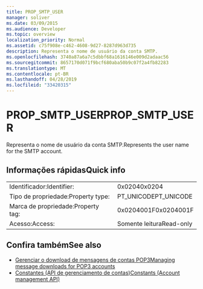 ```yaml
---
title: PROP_SMTP_USER
manager: soliver
ms.date: 03/09/2015
ms.audience: Developer
ms.topic: overview
localization_priority: Normal
ms.assetid: c75f908e-c462-4608-9d27-8287d963d735
description: Representa o nome de usuário da conta SMTP.
ms.openlocfilehash: 3740a87a6a7c5dbbf68a1616146e009d2adaac56
ms.sourcegitcommit: 8657170d071f9bcf680aba50b9c07f2a4fb82283
ms.translationtype: MT
ms.contentlocale: pt-BR
ms.lasthandoff: 04/28/2019
ms.locfileid: "33420315"
---
```

# <a name="propsmtpuser"></a><span data-ttu-id="14586-103">PROP_SMTP_USER</span><span class="sxs-lookup"><span data-stu-id="14586-103">PROP_SMTP_USER</span></span>

<span data-ttu-id="14586-104">Representa o nome de usuário da conta SMTP.</span><span class="sxs-lookup"><span data-stu-id="14586-104">Represents the user name for the SMTP account.</span></span>
  
## <a name="quick-info"></a><span data-ttu-id="14586-105">Informações rápidas</span><span class="sxs-lookup"><span data-stu-id="14586-105">Quick info</span></span>

|||
|:-----|:-----|
|<span data-ttu-id="14586-106">Identificador:</span><span class="sxs-lookup"><span data-stu-id="14586-106">Identifier:</span></span>  <br/> |<span data-ttu-id="14586-107">0x0204</span><span class="sxs-lookup"><span data-stu-id="14586-107">0x0204</span></span>  <br/> |
|<span data-ttu-id="14586-108">Tipo de propriedade:</span><span class="sxs-lookup"><span data-stu-id="14586-108">Property type:</span></span>  <br/> |<span data-ttu-id="14586-109">PT_UNICODE</span><span class="sxs-lookup"><span data-stu-id="14586-109">PT_UNICODE</span></span>  <br/> |
|<span data-ttu-id="14586-110">Marca de propriedade:</span><span class="sxs-lookup"><span data-stu-id="14586-110">Property tag:</span></span>  <br/> |<span data-ttu-id="14586-111">0x0204001F</span><span class="sxs-lookup"><span data-stu-id="14586-111">0x0204001F</span></span>  <br/> |
|<span data-ttu-id="14586-112">Acesso:</span><span class="sxs-lookup"><span data-stu-id="14586-112">Access:</span></span>  <br/> |<span data-ttu-id="14586-113">Somente leitura</span><span class="sxs-lookup"><span data-stu-id="14586-113">Read-only</span></span>  <br/> |
   
## <a name="see-also"></a><span data-ttu-id="14586-114">Confira também</span><span class="sxs-lookup"><span data-stu-id="14586-114">See also</span></span>

- [<span data-ttu-id="14586-115">Gerenciar o download de mensagens de contas POP3</span><span class="sxs-lookup"><span data-stu-id="14586-115">Managing message downloads for POP3 accounts</span></span>](managing-message-downloads-for-pop3-accounts.md)
- [<span data-ttu-id="14586-116">Constantes (API de gerenciamento de contas)</span><span class="sxs-lookup"><span data-stu-id="14586-116">Constants (Account management API)</span></span>](constants-account-management-api.md)

